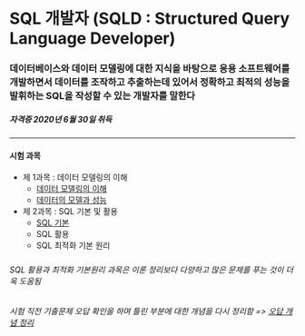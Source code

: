 # SQL 개발자 (SQLD : Structured Query Language Developer)
### 데이터베이스와 데이터 모델링에 대한 지식을 바탕으로 응용 소프트웨어를 개발하면서 데이터를 조작하고 추출하는데 있어서 정확하고 최적의 성능을 발휘하는 SQL을 작성할 수 있는 개발자를 말한다
##### 자격증 2020년 6월 30일 취득
---
#### 시험 과목
- 제 1과목 : 데이터 모델링의 이해
  + [데이터 모델링의 이해](https://github.com/datajudy20/TIL/blob/main/Certificate/SQLD/1-1_%EB%8D%B0%EC%9D%B4%ED%84%B0%EB%AA%A8%EB%8D%B8%EB%A7%81%EC%9D%B4%ED%95%B4.pdf)
  + [데이터의 모델과 성능](https://github.com/datajudy20/TIL/blob/main/Certificate/SQLD/1-2_%EB%8D%B0%EC%9D%B4%ED%84%B0%EB%AA%A8%EB%8D%B8%EA%B3%BC%EC%84%B1%EB%8A%A5.pdf)
- 제 2과목 : SQL 기본 및 활용
  + [SQL 기본](https://github.com/datajudy20/TIL/blob/main/Certificate/SQLD/2-1_SQL%EA%B8%B0%EB%B3%B8.pdf)
  + SQL 활용
  + SQL 최적화 기본 원리
  
###
###### SQL 활용과 최적화 기본원리 과목은 이론 정리보다 다양하고 많은 문제를 푸는 것이 더욱 도움됨
###### 시험 직전 기출문제 오답 확인을 하며 틀린 부분에 대한 개념을 다시 정리함 => [오답 개념 정리](https://github.com/datajudy20/TIL/blob/main/Certificate/SQLD/%EC%98%A4%EB%8B%B5%20%EA%B0%9C%EB%85%90%20%EC%A0%95%EB%A6%AC.pdf)
